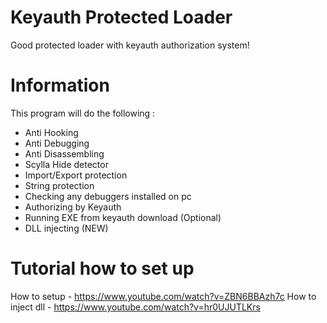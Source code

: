 # Keyauth Protected Loader
Good protected loader with keyauth authorization system!

# Information

This program will do the following :
- Anti Hooking
- Anti Debugging
- Anti Disassembling
- Scylla Hide detector
- Import/Export protection
- String protection
- Checking any debuggers installed on pc
- Authorizing by Keyauth
- Running EXE from keyauth download (Optional)
- DLL injecting (NEW)

# Tutorial how to set up

How to setup - https://www.youtube.com/watch?v=ZBN6BBAzh7c
How to inject dll - https://www.youtube.com/watch?v=hr0UJUTLKrs